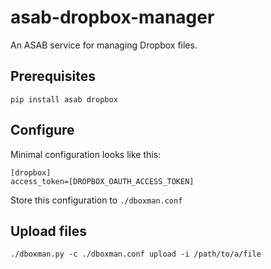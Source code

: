 # asab-dropbox-manager
An ASAB service for managing Dropbox files.

## Prerequisites

```
pip install asab dropbox
```

## Configure

Minimal configuration looks like this:

```
[dropbox]
access_token=[DROPBOX_OAUTH_ACCESS_TOKEN]
```

Store this configuration to `./dboxman.conf`

## Upload files

```
./dboxman.py -c ./dboxman.conf upload -i /path/to/a/file
```
